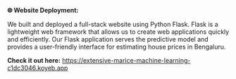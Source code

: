 **🌐 Website Deployment:**

We built and deployed a full-stack website using Python Flask. 
Flask is a lightweight web framework that allows us to create web applications quickly and efficiently. 
Our Flask application serves the predictive model and provides a user-friendly interface for estimating house prices in Bengaluru. 

**Check it out here:**  https://extensive-marice-machine-learning-c1dc3046.koyeb.app

